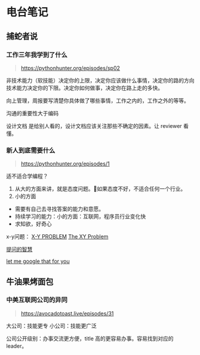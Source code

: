 # 电台笔记

## 捕蛇者说

### 工作三年我学到了什么
> https://pythonhunter.org/episodes/sp02

非技术能力（软技能）决定你的上限，决定你应该做什么事情，决定你的路的方向
技术能力决定你的下限。决定你如何做事，决定你在路上走的多快。

向上管理，周报要写清楚你具体做了哪些事情，工作之内的，工作之外的等等。

沟通的重要性大于编码

设计文档 是给别人看的，设计文档应该关注那些不确定的因素。让 reviewer 看懂。

### 新人到底需要什么
> https://pythonhunter.org/episodes/1

适不适合学编程？
1. 从大的方面来讲，就是态度问题。如果态度不好，不适合任何一个行业。
2. 小的方面
  - 需要有自己去寻找答案的能力和意愿。
  - 持续学习的能力：小的方面：互联网，程序员行业变化快
  - 求知欲，好奇心

x-y问题：
[X-Y PROBLEM](https://coolshell.cn/articles/10804.html)
[The XY Problem](http://xyproblem.info/)

[提问的智慧](https://github.com/ryanhanwu/How-To-Ask-Questions-The-Smart-Way/blob/master/README-zh_CN.md)


[let me google that for you](http://www.letmegooglethat.com)

## 牛油果烤面包

### 中美互联网公司的异同
> https://avocadotoast.live/episodes/31

大公司：技能更专
小公司：技能更广泛

公司公开级别：办事交流更方便，title 高的更容易办事。容易找到对应的 leader。
